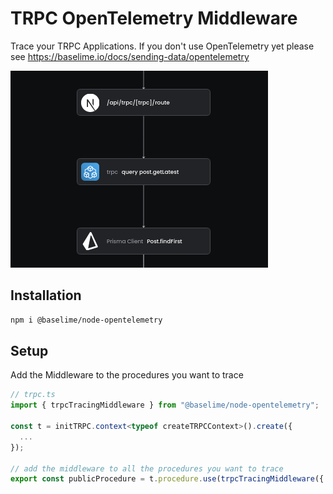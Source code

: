 # TRPC OpenTelemetry Middleware

Trace your TRPC Applications. If you don't use OpenTelemetry yet please see https://baselime.io/docs/sending-data/opentelemetry

![Trace TRPC](trpc.png)

## Installation

```bash
npm i @baselime/node-opentelemetry
```

## Setup

Add the Middleware to the procedures you want to trace

```typescript
// trpc.ts
import { trpcTracingMiddleware } from "@baselime/node-opentelemetry";

const t = initTRPC.context<typeof createTRPCContext>().create({
  ...
});

// add the middleware to all the procedures you want to trace
export const publicProcedure = t.procedure.use(trpcTracingMiddleware({ collectInput: true }))
```